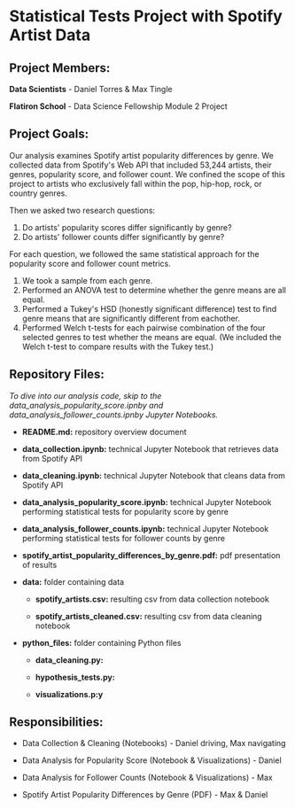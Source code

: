 # Statistical Tests Project with Spotify Artist Data

## Project Members:

**Data Scientists** - Daniel Torres & Max Tingle

**Flatiron School** - Data Science Fellowship Module 2 Project

## Project Goals:

Our analysis examines Spotify artist popularity differences by genre. We collected data from Spotify's Web API that included 53,244 artists, their genres, popularity score, and follower count. We confined the scope of this project to artists who exclusively fall within the pop, hip-hop, rock, or country genres.

Then we asked two research questions:
1) Do artists' popularity scores differ significantly by genre?
2) Do artists' follower counts differ significantly by genre?

For each question, we followed the same statistical approach for the popularity score and follower count metrics.
1. We took a sample from each genre. 
2. Performed an ANOVA test to determine whether the genre means are all equal.
3. Performed a Tukey's HSD (honestly significant difference) test to find genre means that are significantly different from eachother.
4. Performed Welch t-tests for each pairwise combination of the four selected genres to test whether the means are equal. (We included the Welch t-test to compare results with the Tukey test.)


## Repository Files:

*To dive into our analysis code, skip to the data_analysis_popularity_score.ipnby and data_analysis_follower_counts.ipnby Jupyter Notebooks.*

- **README.md:** repository overview document

- **data_collection.ipynb:** technical Jupyter Notebook that retrieves data from Spotify API

- **data_cleaning.ipynb:** technical Jupyter Notebook that cleans data from Spotify API

- **data_analysis_popularity_score.ipynb:** technical Jupyter Notebook performing statistical tests for popularity score by genre

- **data_analysis_follower_counts.ipynb:** technical Jupyter Notebook performing statistical tests for follower counts by genre

- **spotify_artist_popularity_differences_by_genre.pdf:** pdf presentation of results

- **data:** folder containing data

  - **spotify_artists.csv:** resulting csv from data collection notebook

  - **spotify_artists_cleaned.csv:** resulting csv from data cleaning notebook

- **python_files:** folder containing Python files

  - **data_cleaning.py:**

  - **hypothesis_tests.py:**

  - **visualizations.p:y**


## Responsibilities:

- Data Collection & Cleaning (Notebooks) - Daniel driving, Max navigating

- Data Analysis for Popularity Score (Notebook & Visualizations) - Daniel

- Data Analysis for Follower Counts (Notebook & Visualizations) - Max

- Spotify Artist Popularity Differences by Genre (PDF) - Max & Daniel
